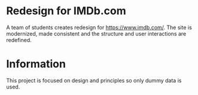 # Redesign for IMDb.com

A team of students creates redesign for https://www.imdb.com/. The site is modernized, made consistent and the structure
and user interactions are redefined.

# Information

This project is focused on design and principles so only dummy data is used.
